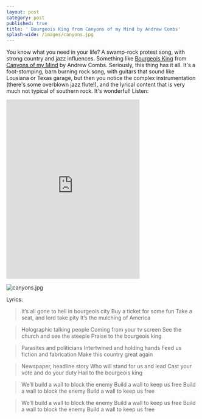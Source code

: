 ```yaml
---
layout: post
category: post
published: true
title: ' Bourgeois King from Canyons of my Mind by Andrew Combs'
splash-wide: /images/canyons.jpg
---
```

You know what you need in your life? A swamp-rock protest song, with strong country and jazz influences. Something like [Bourgeois King](https://andrewcombs.bandcamp.com/track/bourgeois-king) from [Canyons of my Mind](https://andrewcombs.bandcamp.com/album/canyons-of-my-mind) by Andrew Combs. Seriously, this thing has it all. It's a foot-stomping, barn burning rock song, with guitars that sound like Lousiana or Texas garage, but then you notice the complex instrumentation (there's some overblown jazz flute!), and the lyrical content that is very much not typical of southern rock. It's wonderful! Listen: 

<iframe style="border: 0; width: 350px; height: 470px;" src="https://bandcamp.com/EmbeddedPlayer/album=4012061972/size=large/bgcol=ffffff/linkcol=0687f5/tracklist=false/track=2176868517/transparent=true/" seamless><a href="http://andrewcombs.bandcamp.com/album/canyons-of-my-mind">Canyons of my Mind by Andrew Combs</a></iframe>

![canyons.jpg]({{site.baseurl}}/images/canyons.jpg)


Lyrics: 

> It’s all gone to hell in bourgeois city 
Buy a ticket for some fun 
Take a seat, and lord take pity 
It’s the mulching of America 

>Holographic talking people 
Coming from your tv screen 
See the church and see the steeple 
Praise to the bourgeois king 

>Parasites and politicians 
Intertwined and holding hands 
Feed us fiction and fabrication 
Make this country great again 

>Newspaper, headline story 
Who will stand for us and lead 
Cast your vote and do your duty 
Hail to the bourgeois king 

>We’ll build a wall to block the enemy 
Build a wall to keep us free 
Build a wall to block the enemy 
Build a wall to keep us free 

>We’ll build a wall to block the enemy 
Build a wall to keep us free 
Build a wall to block the enemy 
Build a wall to keep us free
